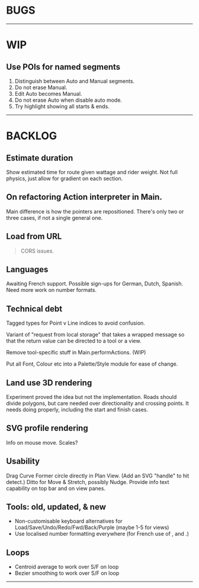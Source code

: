 
# BUGS

--- 

# WIP

## Use POIs for named segments

1. Distinguish between Auto and Manual segments.
2. Do not erase Manual.
3. Edit Auto becomes Manual.
4. Do not erase Auto when disable auto mode.
5. Try highlight showing all starts & ends.

---

# BACKLOG

## Estimate duration

Show estimated time for route given wattage and rider weight.
Not full physics, just allow for gradient on each section.

## On refactoring Action interpreter in Main.

Main difference is how the pointers are repositioned.
There's only two or three cases, if not a single general one.

## Load from URL

> CORS issues.

## Languages

Awaiting French support.
Possible sign-ups for German, Dutch, Spanish.
Need more work on number formats.

## Technical debt

Tagged types for Point v Line indices to avoid confusion.

Variant of "request from local storage" that takes a wrapped message so that the return value
can be directed to a tool or a view.

Remove tool-specific stuff in Main.performActions. (WIP)

Put all Font, Colour etc into a Palette/Style module for ease of change.

## Land use 3D rendering

Experiment proved the idea but not the implementation.
Roads should divide polygons, but care needed over directionality and crossing points.
It needs doing properly, including the start and finish cases.

## SVG profile rendering

Info on mouse move.
Scales?

## Usability

Drag Curve Former circle directly in Plan View. (Add an SVG "handle" to hit detect.)
Ditto for Move & Stretch, possibly Nudge.
Provide info text capability on top bar and on view panes.

## Tools: old, updated, & new

- Non-customisable keyboard alternatives for Load/Save/Undo/Redo/Fwd/Back/Purple (maybe 1-5 for views)
- Use localised number formatting everywhere (for French use of , and .)

## Loops

- Centroid average to work over S/F on loop
- Bezier smoothing to work over S/F on loop

 
---
